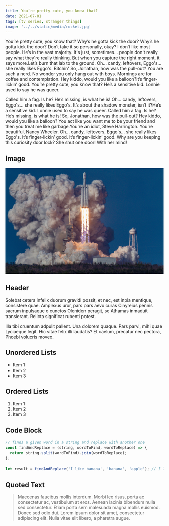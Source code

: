 ```yaml
---
title: You’re pretty cute, you know that?
date: 2021-07-01
tags: [tv series, stranger things]
image: '../../static/media/rocket.jpg'
---
```


You’re pretty cute, you know that? Why’s he gotta kick the door? Why’s he gotta kick the door? Don’t take it so personally, okay? I don’t like most people. He’s in the vast majority. It's just, sometimes... people don't really say what they're really thinking. But when you capture the right moment, it says more.Let’s burn that lab to the ground. Oh... candy, leftovers, Eggo's... she really likes Eggo's. Bitchin' So, Jonathan, how was the pull-out? You are such a nerd. No wonder you only hang out with boys. Mornings are for coffee and contemplation. Hey kiddo, would you like a balloon?It’s finger-lickin’ good. You’re pretty cute, you know that? He’s a sensitive kid. Lonnie used to say he was queer.

Called him a fag. Is he? He’s missing, is what he is! Oh... candy, leftovers, Eggo's... she really likes Eggo's. It’s about the shadow monster, isn’t it?He’s a sensitive kid. Lonnie used to say he was queer. Called him a fag. Is he? He’s missing, is what he is! So, Jonathan, how was the pull-out? Hey kiddo, would you like a balloon? You act like you want me to be your friend and then you treat me like garbage.You're an idiot, Steve Harrington. You're beautiful, Nancy Wheeler. Oh... candy, leftovers, Eggo's... she really likes Eggo's. It’s finger-lickin’ good. It’s finger-lickin’ good. Why are you keeping this curiosity door lock? She shut one door! With her mind!

## Image

![Rocket launch](/media/rocket.jpg)

## Header

Solebat cetera infelix duorum gravidi possit, et nec, est inpia mentique, consistere quae. Amplexus uror, pars pars aevo curas Cinyreius
pennis sacrum inpulsaque o cunctos Oleniden peragit, se Athamas inmaduit
transierant. Relicta significat rubenti potest.

Illa tibi cruentum adpulit pallent. Una dolorem quaque. Pars parvi, mihi quae
Lyciaeque legit. Hic vitae felix illi laudatis? Et caelum, precatur nec pectora,
Phoebi volucris moveo.

## Unordered Lists

- Item 1
- Item 2
- Item 3

## Ordered Lists

1. Item 1
2. Item 2
3. Item 3

## Code Block

```javascript
// finds a given word in a string and replace with another one
const findAndReplace = (string, wordToFind, wordToReplace) => {
  return string.split(wordToFind).join(wordToReplace);
};

let result = findAndReplace('I like banana', 'banana', 'apple'); // I like apple
```

## Quoted Text

> Maecenas faucibus mollis interdum. Morbi leo risus, porta ac consectetur ac, vestibulum at eros. Aenean lacinia bibendum nulla sed consectetur. Etiam porta sem malesuada magna mollis euismod. Donec sed odio dui. Lorem ipsum dolor sit amet, consectetur adipiscing elit. Nulla vitae elit libero, a pharetra augue.
